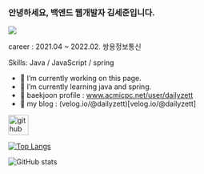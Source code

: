 ### 안녕하세요, 백엔드 웹개발자 김세준입니다.
![](https://arturssmirnovs.github.io/github-profile-readme-generator/images/banner.png)

career : 
2021.04 ~ 2022.02. 쌍용정보통신

Skills: Java / JavaScript / spring

- 🔭 I’m currently working on this page. 
- 🌱 I’m currently learning java and spring.
- 🌱 baekjoon profile : www.acmicpc.net/user/dailyzett
- 🌱 my blog : (velog.io/@dailyzett)[velog.io/@dailyzett]


[<img src='https://cdn.jsdelivr.net/npm/simple-icons@3.0.1/icons/github.svg' alt='github' height='40'>](https://github.com/dailyzett)  

[![Top Langs](https://github-readme-stats.vercel.app/api/top-langs/?username=dailyzett)](https://github.com/anuraghazra/github-readme-stats)

![GitHub stats](https://github-readme-stats.vercel.app/api?username=dailyzett&show_icons=true)  

